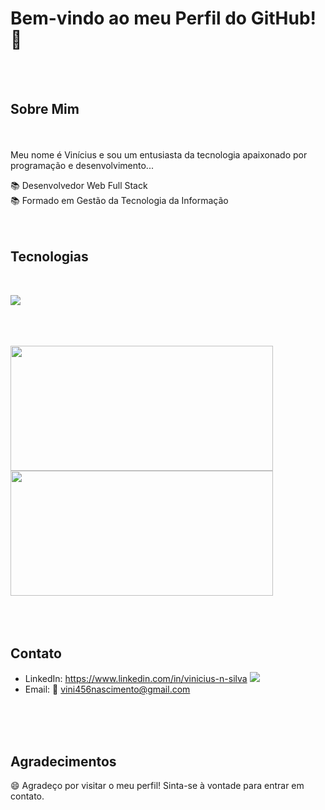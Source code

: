 # Bem-vindo ao meu Perfil do GitHub! 👋
<br/><br/>
## Sobre Mim
<br/><br/>
Meu nome é Vinícius e sou um entusiasta da tecnologia apaixonado por programação e desenvolvimento...
<br/>
<div>📚 Desenvolvedor Web Full Stack</div>
<div>📚 Formado em Gestão da Tecnologia da Informação</div>
<br/>
<br/>

## Tecnologias
  <div>
    <br/>
  <p align="start">
  <a href="https://skillicons.dev">
    <img src="https://skillicons.dev/icons?i=html,js,java,css,tailwind,styledcomponents,react,ts,nextjs,angular,nodejs,express,postgres,django,nestjs,prisma,wordpress,git,aws" />
  </a>
</p>
  </div> 
<br/>
<br/>
<br/>
<div style= "display: inline_block">
  <picture>
  <source
    srcset="https://github-readme-stats.vercel.app/api?username=vinisilvasn23&show_icons=true&theme=dark"
    media="(prefers-color-scheme: dark)"
  />
  <source
    srcset="https://github-readme-stats.vercel.app/api?username=vinisilvasn23&show_icons=true"
    media="(prefers-color-scheme: light), (prefers-color-scheme: no-preference)"
  />
  <img width="420em" height="200em" src="https://github-readme-stats.vercel.app/api?username=vinisilvasn23&show_icons=true" />
</picture>

<picture>
  <source
    srcset="https://github-readme-stats.vercel.app/api/top-langs/?username=vinisilvasn23&show_icons=true&theme=dark"
    media="(prefers-color-scheme: dark)"
  />
  <source
    srcset="https://github-readme-stats.vercel.app/api/top-langs/?username=vinisilvasn23&show_icons=true"
    media="(prefers-color-scheme: light), (prefers-color-scheme: no-preference)"
  />
  <img width="420em" height="200em" src="https://github-readme-stats.vercel.app/api/top-langs/?username=vinisilvasn23&show_icons=true" />
</picture>
</div>
<br/>
<br/>
<br/>

## Contato

- LinkedIn: https://www.linkedin.com/in/vinicius-n-silva <img src="https://skillicons.dev/icons?i=linkdin" />
- Email: 📧 vini456nascimento@gmail.com
<br/>
<br/>
<br/>


## Agradecimentos

😄 Agradeço por visitar o meu perfil! Sinta-se à vontade para entrar em contato.
